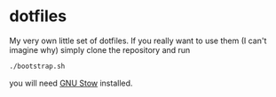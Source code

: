 dotfiles
========

My very own little set of dotfiles. If you really want to use them (I can't imagine why) simply clone the repository and run

```bash
./bootstrap.sh
```

you will need [GNU Stow](http://www.gnu.org/software/stow/) installed.
